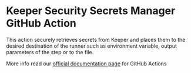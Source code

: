 # Keeper Security Secrets Manager GitHub Action

This action securely retrieves secrets from Keeper and places them to the desired destination of the runner such as
environment variable, output parameters of the step or to the file.

More info read our [official documentation page](https://docs.keeper.io/secrets-manager/secrets-manager/integrations/github-actions) for GitHub Actions
